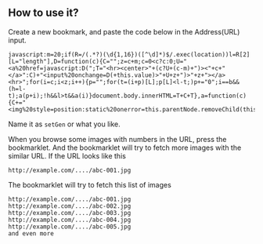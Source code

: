 How to use it?
--------------

Create a new bookmark, and paste the code below in the Address(URL) input.
	
	javascript:m=20;if(R=/(.*?)(\d{1,16})([^\d]*)$/.exec(location))l=R[2][L="length"],D=function(c){C="";z=c+m;c=0<c?c:0;U="<a%20href=javascript:D(";T="<hr><center>"+(c?U+(c-m)+")><"+c+"</a>":C)+"<input%20onchange=D(+this.value)>"+U+z+")>"+z+"></a><hr>";for(i=c;i<z;i++){p="";for(t=(i+p)[L];p[L]<l-t;)p+="0";i==b&&(h=l-t);a(p+i);!h&&l>t&&a(i)}document.body.innerHTML=T+C+T},a=function(c){C+="<img%20style=position:static%20onerror=this.parentNode.removeChild(this)%20src="+R[1]+c+R[3]+">"},D(b=+R[2])

Name it as `setGen` or what you like.

When you browse some images with numbers in the URL, press the bookmarklet. And the bookmarklet will try to fetch more images with the similar URL. If the URL looks like this 
	
	http://example.com/..../abc-001.jpg
	
The bookmarklet will try to fetch this list of images

	http://example.com/..../abc-001.jpg
	http://example.com/..../abc-002.jpg
	http://example.com/..../abc-003.jpg
	http://example.com/..../abc-004.jpg
	http://example.com/..../abc-005.jpg
	and even more